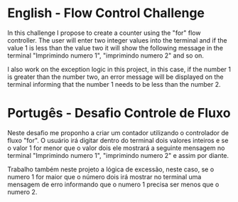 # English - Flow Control Challenge

In this challenge I propose to create a counter using the "for" flow controller. The user will enter two integer values ​​into the terminal and if the value 1 is less than the value two it will show the following message in the terminal "Imprimindo numero 1", "imprimindo numero 2" and so on.

I also work on the exception logic in this project, in this case, if the number 1 is greater than the number two, an error message will be displayed on the terminal informing that the number 1 needs to be less than the number 2.

# Portugês - Desafio Controle de Fluxo

Neste desafio me proponho a criar um contador utilizando o controlador de fluxo "for". O usuário irá digitar dentro do terminal dois valores inteiros e se o valor 1 for menor que o valor dois ele mostrará a seguinte mensagem no terminal "Imprimindo numero 1", "imprimindo numero 2" e assim por diante.

Trabalho também neste projeto a lógica de excessão, neste caso, se o numero 1 for maior que o número dois irá mostrar no terminal uma mensagem de erro informando que o numero 1 precisa ser menos que o numero 2.
